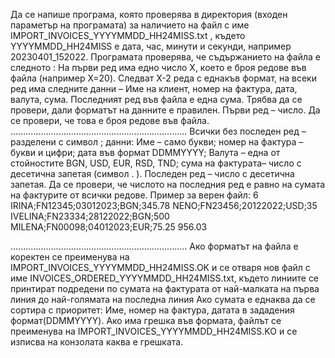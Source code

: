 Да се напише програма, която проверява в директория (входен параметър на програмата) за наличието на файл с име IMPORT_INVOICES_YYYYMMDD_HH24MISS.txt , където YYYYMMDD_HH24MISS е дата, час, минути и секунди, например 20230401_152022.
Програмата проверява, че съдържанието на файла е следното :
На първи ред има едно число X, което е броя редове във файла (например X=20). Следват X-2 реда с еднакъв формат, на всеки ред има следните данни – Име на клиент, номер на фактура, дата, валута, сума. Последният ред във файла е една сума.
Трябва да се провери, дали форматът на данните е правилен. 
Първи ред – число. Да се провери, че това е броя редове във файла.
......................................................................
Всички без последен ред – разделени с символ ; данни:  Име – само букви; номер на фактура – букви и цифри; дата във формат DDMMYYYY; Валута – една от стойностите BGN, USD, EUR, RSD, TND; сума на фактурата– число с десетична запетая (символ . ).
Последен ред – число с десетична запетая. Да се провери, че числото на последния ред е равно на сумата на фактурите от всички редове. 
Пример за верен файл:
6
IRINA;FN12345;03012023;BGN;345.78
NENO;FN23456;20122022;USD;35
IVELINA;FN23334;28122022;BGN;500
MILENA;FN00098;04012023;EUR;75.25
956.03

......................................................................
Ако форматът на файла е коректен се преименува на IMPORT_INVOICES_YYYYMMDD_HH24MISS.OK и се отваря нов файл с име INVOICES_ORDERED_YYYYMMDD_HH24MISS.txt, където линиите се принтират подредени по сумата на фактурата от най-малката на първа линия до най-голямата на последна линия Ако сумата е еднаква да се сортира с приоритет: Име, номер на фактура, датата в зададения формат(DDMMYYYY).
Ако има грешка във формата, файлът се преименува на IMPORT_INVOICES_YYYYMMDD_HH24MISS.KO и се изписва на конзолата каква е грешката.
